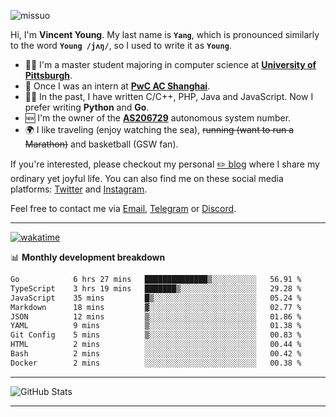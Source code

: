 <p align="left"> <img src="https://komarev.com/ghpvc/?username=missuo&label=Profile%20views&color=0e75b6&style=flat" alt="missuo" /> </p>


Hi, I'm **Vincent Young**. My last name is **`Yang`**, which is pronounced similarly to the word **`Young /jʌŋ/`**, so I used to write it as **`Young`**. 

-  👨‍🎓 I'm a master student majoring in computer science at [**University of Pittsburgh**](https://www.pitt.edu).
-  💼 Once I was an intern at **[PwC AC Shanghai](https://www.linkedin.com/company/pwc-ac-shanghai/)**.
-  👨‍💻 In the past, I have written C/C++, PHP, Java and JavaScript. Now I prefer writing **Python** and **Go**.
-  🆕 I'm the owner of the **[AS206729](https://bgp.tools/AS206729)** autonomous system number.
-  🌍 I like traveling (enjoy watching the sea), ~~running (want to run a Marathon)~~ and basketball (GSW fan).

If you're interested, please checkout my personal [✏️ blog](https://missuo.me/) where I share my ordinary yet joyful life. You can also find me on these social media platforms: [Twitter](https://twitter.com/m1ssuo) and [Instagram](https://www.instagram.com/missuo.me).

Feel free to contact me via <a href="mailto:i@yyt.moe">Email</a>, [Telegram](https://t.me/missuo) or [Discord](https://discordapp.com/users/missuo#7448).

-------

[![wakatime](https://wakatime.com/badge/user/c13cd961-40ca-417a-afb6-1f9ea8ac295c.svg)](https://wakatime.com/@missuo)

📊 **Monthly development breakdown**
<!--START_SECTION:waka-->

```txt
Go            6 hrs 27 mins   ██████████████▒░░░░░░░░░░   56.91 %
TypeScript    3 hrs 19 mins   ███████▒░░░░░░░░░░░░░░░░░   29.28 %
JavaScript    35 mins         █▒░░░░░░░░░░░░░░░░░░░░░░░   05.24 %
Markdown      18 mins         ▓░░░░░░░░░░░░░░░░░░░░░░░░   02.77 %
JSON          12 mins         ▒░░░░░░░░░░░░░░░░░░░░░░░░   01.86 %
YAML          9 mins          ▒░░░░░░░░░░░░░░░░░░░░░░░░   01.38 %
Git Config    5 mins          ▒░░░░░░░░░░░░░░░░░░░░░░░░   00.83 %
HTML          2 mins          ░░░░░░░░░░░░░░░░░░░░░░░░░   00.44 %
Bash          2 mins          ░░░░░░░░░░░░░░░░░░░░░░░░░   00.42 %
Docker        2 mins          ░░░░░░░░░░░░░░░░░░░░░░░░░   00.38 %
```

<!--END_SECTION:waka-->

-------

![GitHub Stats](https://github-readme-stats-opal-alpha-76.vercel.app/api?username=missuo&show_icons=true&theme=transparent)

-------

